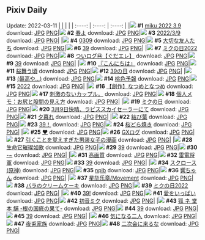 ## Pixiv Daily
Update: 2022-03-11
|      |      |      |
| :----: | :----: | :----: |
|![](https://pixiv.microyu.workers.dev/c/240x480/img-master/img/2022/03/09/00/04/02/96776418_p0_master1200.jpg) **#1** [miku 2022 3.9](https://www.pixiv.net/artworks/96776418) download: [JPG](https://pixiv.microyu.workers.dev/img-original/img/2022/03/09/00/04/02/96776418_p0.jpg) [PNG](https://pixiv.microyu.workers.dev/img-original/img/2022/03/09/00/04/02/96776418_p0.png)|![](https://pixiv.microyu.workers.dev/c/240x480/img-master/img/2022/03/09/18/36/04/96791042_p0_master1200.jpg) **#2** [春よ](https://www.pixiv.net/artworks/96791042) download: [JPG](https://pixiv.microyu.workers.dev/img-original/img/2022/03/09/18/36/04/96791042_p0.jpg) [PNG](https://pixiv.microyu.workers.dev/img-original/img/2022/03/09/18/36/04/96791042_p0.png)|![](https://pixiv.microyu.workers.dev/c/240x480/img-master/img/2022/03/09/18/26/16/96790816_p0_master1200.jpg) **#3** [2022/3/9](https://www.pixiv.net/artworks/96790816) download: [JPG](https://pixiv.microyu.workers.dev/img-original/img/2022/03/09/18/26/16/96790816_p0.jpg) [PNG](https://pixiv.microyu.workers.dev/img-original/img/2022/03/09/18/26/16/96790816_p0.png)|
|![](https://pixiv.microyu.workers.dev/c/240x480/img-master/img/2022/03/10/00/00/17/96800415_p0_master1200.jpg) **#4** [0309](https://www.pixiv.net/artworks/96800415) download: [JPG](https://pixiv.microyu.workers.dev/img-original/img/2022/03/10/00/00/17/96800415_p0.jpg) [PNG](https://pixiv.microyu.workers.dev/img-original/img/2022/03/10/00/00/17/96800415_p0.png)|![](https://pixiv.microyu.workers.dev/c/240x480/img-master/img/2022/03/09/18/37/05/96791058_p0_master1200.jpg) **#5** [大切な友人たち](https://www.pixiv.net/artworks/96791058) download: [JPG](https://pixiv.microyu.workers.dev/img-original/img/2022/03/09/18/37/05/96791058_p0.jpg) [PNG](https://pixiv.microyu.workers.dev/img-original/img/2022/03/09/18/37/05/96791058_p0.png)|![](https://pixiv.microyu.workers.dev/c/240x480/img-master/img/2022/03/09/10/18/28/96783901_p0_master1200.jpg) **#6** [39](https://www.pixiv.net/artworks/96783901) download: [JPG](https://pixiv.microyu.workers.dev/img-original/img/2022/03/09/10/18/28/96783901_p0.jpg) [PNG](https://pixiv.microyu.workers.dev/img-original/img/2022/03/09/10/18/28/96783901_p0.png)|
|![](https://pixiv.microyu.workers.dev/c/240x480/img-master/img/2022/03/09/00/01/40/96776280_p0_master1200.jpg) **#7** [ミクの日2022](https://www.pixiv.net/artworks/96776280) download: [JPG](https://pixiv.microyu.workers.dev/img-original/img/2022/03/09/00/01/40/96776280_p0.jpg) [PNG](https://pixiv.microyu.workers.dev/img-original/img/2022/03/09/00/01/40/96776280_p0.png)|![](https://pixiv.microyu.workers.dev/c/240x480/img-master/img/2022/03/09/08/14/01/96782683_p0_master1200.jpg) **#8** [ついログ㊹【ぐだエレ】](https://www.pixiv.net/artworks/96782683) download: [JPG](https://pixiv.microyu.workers.dev/img-original/img/2022/03/09/08/14/01/96782683_p0.jpg) [PNG](https://pixiv.microyu.workers.dev/img-original/img/2022/03/09/08/14/01/96782683_p0.png)|![](https://pixiv.microyu.workers.dev/c/240x480/img-master/img/2022/03/09/16/00/00/96788223_p0_master1200.jpg) **#9** [39](https://www.pixiv.net/artworks/96788223) download: [JPG](https://pixiv.microyu.workers.dev/img-original/img/2022/03/09/16/00/00/96788223_p0.jpg) [PNG](https://pixiv.microyu.workers.dev/img-original/img/2022/03/09/16/00/00/96788223_p0.png)|
|![](https://pixiv.microyu.workers.dev/c/240x480/img-master/img/2022/03/09/03/38/55/96780495_p0_master1200.jpg) **#10** [『こんにちは』](https://www.pixiv.net/artworks/96780495) download: [JPG](https://pixiv.microyu.workers.dev/img-original/img/2022/03/09/03/38/55/96780495_p0.jpg) [PNG](https://pixiv.microyu.workers.dev/img-original/img/2022/03/09/03/38/55/96780495_p0.png)|![](https://pixiv.microyu.workers.dev/c/240x480/img-master/img/2022/03/09/19/03/08/96791702_p0_master1200.jpg) **#11** [桜舞う頃](https://www.pixiv.net/artworks/96791702) download: [JPG](https://pixiv.microyu.workers.dev/img-original/img/2022/03/09/19/03/08/96791702_p0.jpg) [PNG](https://pixiv.microyu.workers.dev/img-original/img/2022/03/09/19/03/08/96791702_p0.png)|![](https://pixiv.microyu.workers.dev/c/240x480/img-master/img/2022/03/09/00/14/47/96776873_p0_master1200.jpg) **#12** [39の日](https://www.pixiv.net/artworks/96776873) download: [JPG](https://pixiv.microyu.workers.dev/img-original/img/2022/03/09/00/14/47/96776873_p0.jpg) [PNG](https://pixiv.microyu.workers.dev/img-original/img/2022/03/09/00/14/47/96776873_p0.png)|
|![](https://pixiv.microyu.workers.dev/c/240x480/img-master/img/2022/03/10/00/00/08/96800360_p0_master1200.jpg) **#13** [(最高や…)](https://www.pixiv.net/artworks/96800360) download: [JPG](https://pixiv.microyu.workers.dev/img-original/img/2022/03/10/00/00/08/96800360_p0.jpg) [PNG](https://pixiv.microyu.workers.dev/img-original/img/2022/03/10/00/00/08/96800360_p0.png)|![](https://pixiv.microyu.workers.dev/c/240x480/img-master/img/2022/03/09/00/00/48/96776180_p0_master1200.jpg) **#14** [桃色予報](https://www.pixiv.net/artworks/96776180) download: [JPG](https://pixiv.microyu.workers.dev/img-original/img/2022/03/09/00/00/48/96776180_p0.jpg) [PNG](https://pixiv.microyu.workers.dev/img-original/img/2022/03/09/00/00/48/96776180_p0.png)|![](https://pixiv.microyu.workers.dev/c/240x480/img-master/img/2022/03/10/00/00/05/96800329_p0_master1200.jpg) **#15** [2022](https://www.pixiv.net/artworks/96800329) download: [JPG](https://pixiv.microyu.workers.dev/img-original/img/2022/03/10/00/00/05/96800329_p0.jpg) [PNG](https://pixiv.microyu.workers.dev/img-original/img/2022/03/10/00/00/05/96800329_p0.png)|
|![](https://pixiv.microyu.workers.dev/c/240x480/img-master/img/2022/03/09/00/02/13/96776311_p0_master1200.jpg) **#16** [【創作】なつめとなつめ](https://www.pixiv.net/artworks/96776311) download: [JPG](https://pixiv.microyu.workers.dev/img-original/img/2022/03/09/00/02/13/96776311_p0.jpg) [PNG](https://pixiv.microyu.workers.dev/img-original/img/2022/03/09/00/02/13/96776311_p0.png)|![](https://pixiv.microyu.workers.dev/c/240x480/img-master/img/2022/03/09/03/11/24/96780216_p0_master1200.jpg) **#17** [刺激のないカップル。](https://www.pixiv.net/artworks/96780216) download: [JPG](https://pixiv.microyu.workers.dev/img-original/img/2022/03/09/03/11/24/96780216_p0.jpg) [PNG](https://pixiv.microyu.workers.dev/img-original/img/2022/03/09/03/11/24/96780216_p0.png)|![](https://pixiv.microyu.workers.dev/c/240x480/img-master/img/2022/03/10/09/00/01/96806684_p0_master1200.jpg) **#18** [個人メモ：お尻と股間の見え方](https://www.pixiv.net/artworks/96806684) download: [JPG](https://pixiv.microyu.workers.dev/img-original/img/2022/03/10/09/00/01/96806684_p0.jpg) [PNG](https://pixiv.microyu.workers.dev/img-original/img/2022/03/10/09/00/01/96806684_p0.png)|
|![](https://pixiv.microyu.workers.dev/c/240x480/img-master/img/2022/03/09/01/05/48/96778309_p0_master1200.jpg) **#19** [ミクの日](https://www.pixiv.net/artworks/96778309) download: [JPG](https://pixiv.microyu.workers.dev/img-original/img/2022/03/09/01/05/48/96778309_p0.jpg) [PNG](https://pixiv.microyu.workers.dev/img-original/img/2022/03/09/01/05/48/96778309_p0.png)|![](https://pixiv.microyu.workers.dev/c/240x480/img-master/img/2022/03/09/00/00/04/96775961_p0_master1200.jpg) **#20** [3月9日快晴、ラピススカイセーラーにて](https://www.pixiv.net/artworks/96775961) download: [JPG](https://pixiv.microyu.workers.dev/img-original/img/2022/03/09/00/00/04/96775961_p0.jpg) [PNG](https://pixiv.microyu.workers.dev/img-original/img/2022/03/09/00/00/04/96775961_p0.png)|![](https://pixiv.microyu.workers.dev/c/240x480/img-master/img/2022/03/09/00/01/11/96776226_p0_master1200.jpg) **#21** [夕暮れ](https://www.pixiv.net/artworks/96776226) download: [JPG](https://pixiv.microyu.workers.dev/img-original/img/2022/03/09/00/01/11/96776226_p0.jpg) [PNG](https://pixiv.microyu.workers.dev/img-original/img/2022/03/09/00/01/11/96776226_p0.png)|
|![](https://pixiv.microyu.workers.dev/c/240x480/img-master/img/2022/03/09/19/59/15/96792971_p0_master1200.jpg) **#22** [結び葉](https://www.pixiv.net/artworks/96792971) download: [JPG](https://pixiv.microyu.workers.dev/img-original/img/2022/03/09/19/59/15/96792971_p0.jpg) [PNG](https://pixiv.microyu.workers.dev/img-original/img/2022/03/09/19/59/15/96792971_p0.png)|![](https://pixiv.microyu.workers.dev/c/240x480/img-master/img/2022/03/09/04/49/50/96781044_p0_master1200.jpg) **#23** [39！](https://www.pixiv.net/artworks/96781044) download: [JPG](https://pixiv.microyu.workers.dev/img-original/img/2022/03/09/04/49/50/96781044_p0.jpg) [PNG](https://pixiv.microyu.workers.dev/img-original/img/2022/03/09/04/49/50/96781044_p0.png)|![](https://pixiv.microyu.workers.dev/c/240x480/img-master/img/2022/03/09/22/07/38/96796779_p0_master1200.jpg) **#24** [桜どら焼き](https://www.pixiv.net/artworks/96796779) download: [JPG](https://pixiv.microyu.workers.dev/img-original/img/2022/03/09/22/07/38/96796779_p0.jpg) [PNG](https://pixiv.microyu.workers.dev/img-original/img/2022/03/09/22/07/38/96796779_p0.png)|
|![](https://pixiv.microyu.workers.dev/c/240x480/img-master/img/2022/03/09/00/00/10/96776011_p0_master1200.jpg) **#25** [❤](https://www.pixiv.net/artworks/96776011) download: [JPG](https://pixiv.microyu.workers.dev/img-original/img/2022/03/09/00/00/10/96776011_p0.jpg) [PNG](https://pixiv.microyu.workers.dev/img-original/img/2022/03/09/00/00/10/96776011_p0.png)|![](https://pixiv.microyu.workers.dev/c/240x480/img-master/img/2022/03/09/03/19/17/96780315_p0_master1200.jpg) **#26** [GXログ](https://www.pixiv.net/artworks/96780315) download: [JPG](https://pixiv.microyu.workers.dev/img-original/img/2022/03/09/03/19/17/96780315_p0.jpg) [PNG](https://pixiv.microyu.workers.dev/img-original/img/2022/03/09/03/19/17/96780315_p0.png)|![](https://pixiv.microyu.workers.dev/c/240x480/img-master/img/2022/03/09/19/30/01/96792328_p0_master1200.jpg) **#27** [引くことを覚えすぎた男装女子の漫画](https://www.pixiv.net/artworks/96792328) download: [JPG](https://pixiv.microyu.workers.dev/img-original/img/2022/03/09/19/30/01/96792328_p0.jpg) [PNG](https://pixiv.microyu.workers.dev/img-original/img/2022/03/09/19/30/01/96792328_p0.png)|
|![](https://pixiv.microyu.workers.dev/c/240x480/img-master/img/2022/03/09/02/15/58/96779603_p0_master1200.jpg) **#28** [生命它璀璨如歌](https://www.pixiv.net/artworks/96779603) download: [JPG](https://pixiv.microyu.workers.dev/img-original/img/2022/03/09/02/15/58/96779603_p0.jpg) [PNG](https://pixiv.microyu.workers.dev/img-original/img/2022/03/09/02/15/58/96779603_p0.png)|![](https://pixiv.microyu.workers.dev/c/240x480/img-master/img/2022/03/10/20/44/22/96816531_p0_master1200.jpg) **#29** [39](https://www.pixiv.net/artworks/96816531) download: [JPG](https://pixiv.microyu.workers.dev/img-original/img/2022/03/10/20/44/22/96816531_p0.jpg) [PNG](https://pixiv.microyu.workers.dev/img-original/img/2022/03/10/20/44/22/96816531_p0.png)|![](https://pixiv.microyu.workers.dev/c/240x480/img-master/img/2022/03/10/00/00/55/96800494_p0_master1200.jpg) **#30** [-~](https://www.pixiv.net/artworks/96800494) download: [JPG](https://pixiv.microyu.workers.dev/img-original/img/2022/03/10/00/00/55/96800494_p0.jpg) [PNG](https://pixiv.microyu.workers.dev/img-original/img/2022/03/10/00/00/55/96800494_p0.png)|
|![](https://pixiv.microyu.workers.dev/c/240x480/img-master/img/2022/03/10/00/00/05/96800326_p0_master1200.jpg) **#31** [高画質](https://www.pixiv.net/artworks/96800326) download: [JPG](https://pixiv.microyu.workers.dev/img-original/img/2022/03/10/00/00/05/96800326_p0.jpg) [PNG](https://pixiv.microyu.workers.dev/img-original/img/2022/03/10/00/00/05/96800326_p0.png)|![](https://pixiv.microyu.workers.dev/c/240x480/img-master/img/2022/03/09/00/12/01/96776766_p0_master1200.jpg) **#32** [雷電将軍](https://www.pixiv.net/artworks/96776766) download: [JPG](https://pixiv.microyu.workers.dev/img-original/img/2022/03/09/00/12/01/96776766_p0.jpg) [PNG](https://pixiv.microyu.workers.dev/img-original/img/2022/03/09/00/12/01/96776766_p0.png)|![](https://pixiv.microyu.workers.dev/c/240x480/img-master/img/2022/03/09/10/32/13/96784061_p0_master1200.jpg) **#33** [39](https://www.pixiv.net/artworks/96784061) download: [JPG](https://pixiv.microyu.workers.dev/img-original/img/2022/03/09/10/32/13/96784061_p0.jpg) [PNG](https://pixiv.microyu.workers.dev/img-original/img/2022/03/09/10/32/13/96784061_p0.png)|
|![](https://pixiv.microyu.workers.dev/c/240x480/img-master/img/2022/03/09/20/49/53/96794332_p0_master1200.jpg) **#34** [スクロース(原神)](https://www.pixiv.net/artworks/96794332) download: [JPG](https://pixiv.microyu.workers.dev/img-original/img/2022/03/09/20/49/53/96794332_p0.jpg) [PNG](https://pixiv.microyu.workers.dev/img-original/img/2022/03/09/20/49/53/96794332_p0.png)|![](https://pixiv.microyu.workers.dev/c/240x480/img-master/img/2022/03/09/00/55/48/96778073_p0_master1200.jpg) **#35** [nplb](https://www.pixiv.net/artworks/96778073) download: [JPG](https://pixiv.microyu.workers.dev/img-original/img/2022/03/09/00/55/48/96778073_p0.jpg) [PNG](https://pixiv.microyu.workers.dev/img-original/img/2022/03/09/00/55/48/96778073_p0.png)|![](https://pixiv.microyu.workers.dev/c/240x480/img-master/img/2022/03/09/00/07/29/96776574_p0_master1200.jpg) **#36** [響ちゃん](https://www.pixiv.net/artworks/96776574) download: [JPG](https://pixiv.microyu.workers.dev/img-original/img/2022/03/09/00/07/29/96776574_p0.jpg) [PNG](https://pixiv.microyu.workers.dev/img-original/img/2022/03/09/00/07/29/96776574_p0.png)|
|![](https://pixiv.microyu.workers.dev/c/240x480/img-master/img/2022/03/09/22/08/32/96796803_p0_master1200.jpg) **#37** [星华乐章/Movement](https://www.pixiv.net/artworks/96796803) download: [JPG](https://pixiv.microyu.workers.dev/img-original/img/2022/03/09/22/08/32/96796803_p0.jpg) [PNG](https://pixiv.microyu.workers.dev/img-original/img/2022/03/09/22/08/32/96796803_p0.png)|![](https://pixiv.microyu.workers.dev/c/240x480/img-master/img/2022/03/10/20/30/01/96816216_p0_master1200.jpg) **#38** [バラのクリームケーキ](https://www.pixiv.net/artworks/96816216) download: [JPG](https://pixiv.microyu.workers.dev/img-original/img/2022/03/10/20/30/01/96816216_p0.jpg) [PNG](https://pixiv.microyu.workers.dev/img-original/img/2022/03/10/20/30/01/96816216_p0.png)|![](https://pixiv.microyu.workers.dev/c/240x480/img-master/img/2022/03/09/07/39/20/96782353_p0_master1200.jpg) **#39** [ミクの日2022](https://www.pixiv.net/artworks/96782353) download: [JPG](https://pixiv.microyu.workers.dev/img-original/img/2022/03/09/07/39/20/96782353_p0.jpg) [PNG](https://pixiv.microyu.workers.dev/img-original/img/2022/03/09/07/39/20/96782353_p0.png)|
|![](https://pixiv.microyu.workers.dev/c/240x480/img-master/img/2022/03/09/18/08/01/96790477_p0_master1200.jpg) **#40** [39!](https://www.pixiv.net/artworks/96790477) download: [JPG](https://pixiv.microyu.workers.dev/img-original/img/2022/03/09/18/08/01/96790477_p0.jpg) [PNG](https://pixiv.microyu.workers.dev/img-original/img/2022/03/09/18/08/01/96790477_p0.png)|![](https://pixiv.microyu.workers.dev/c/240x480/img-master/img/2022/03/09/00/00/20/96776078_p0_master1200.jpg) **#41** [愛をいっぱい](https://www.pixiv.net/artworks/96776078) download: [JPG](https://pixiv.microyu.workers.dev/img-original/img/2022/03/09/00/00/20/96776078_p0.jpg) [PNG](https://pixiv.microyu.workers.dev/img-original/img/2022/03/09/00/00/20/96776078_p0.png)|![](https://pixiv.microyu.workers.dev/c/240x480/img-master/img/2022/03/09/00/24/33/96777194_p0_master1200.jpg) **#42** [初音ミク](https://www.pixiv.net/artworks/96777194) download: [JPG](https://pixiv.microyu.workers.dev/img-original/img/2022/03/09/00/24/33/96777194_p0.jpg) [PNG](https://pixiv.microyu.workers.dev/img-original/img/2022/03/09/00/24/33/96777194_p0.png)|
|![](https://pixiv.microyu.workers.dev/c/240x480/img-master/img/2022/03/09/00/03/13/96776376_p0_master1200.jpg) **#43** [狐 ネ 堂 本 舗 -根の国底の果て-](https://www.pixiv.net/artworks/96776376) download: [JPG](https://pixiv.microyu.workers.dev/img-original/img/2022/03/09/00/03/13/96776376_p0.jpg) [PNG](https://pixiv.microyu.workers.dev/img-original/img/2022/03/09/00/03/13/96776376_p0.png)|![](https://pixiv.microyu.workers.dev/c/240x480/img-master/img/2022/03/09/17/29/07/96789693_p0_master1200.jpg) **#44** [39](https://www.pixiv.net/artworks/96789693) download: [JPG](https://pixiv.microyu.workers.dev/img-original/img/2022/03/09/17/29/07/96789693_p0.jpg) [PNG](https://pixiv.microyu.workers.dev/img-original/img/2022/03/09/17/29/07/96789693_p0.png)|![](https://pixiv.microyu.workers.dev/c/240x480/img-master/img/2022/03/09/16/05/18/96788303_p0_master1200.jpg) **#45** [39](https://www.pixiv.net/artworks/96788303) download: [JPG](https://pixiv.microyu.workers.dev/img-original/img/2022/03/09/16/05/18/96788303_p0.jpg) [PNG](https://pixiv.microyu.workers.dev/img-original/img/2022/03/09/16/05/18/96788303_p0.png)|
|![](https://pixiv.microyu.workers.dev/c/240x480/img-master/img/2022/03/10/10/49/44/96807710_p0_master1200.jpg) **#46** [気になる二人](https://www.pixiv.net/artworks/96807710) download: [JPG](https://pixiv.microyu.workers.dev/img-original/img/2022/03/10/10/49/44/96807710_p0.jpg) [PNG](https://pixiv.microyu.workers.dev/img-original/img/2022/03/10/10/49/44/96807710_p0.png)|![](https://pixiv.microyu.workers.dev/c/240x480/img-master/img/2022/03/10/11/21/29/96807976_p0_master1200.jpg) **#47** [夜兎家族](https://www.pixiv.net/artworks/96807976) download: [JPG](https://pixiv.microyu.workers.dev/img-original/img/2022/03/10/11/21/29/96807976_p0.jpg) [PNG](https://pixiv.microyu.workers.dev/img-original/img/2022/03/10/11/21/29/96807976_p0.png)|![](https://pixiv.microyu.workers.dev/c/240x480/img-master/img/2022/03/10/00/07/48/96800788_p0_master1200.jpg) **#48** [二次会に来るな](https://www.pixiv.net/artworks/96800788) download: [JPG](https://pixiv.microyu.workers.dev/img-original/img/2022/03/10/00/07/48/96800788_p0.jpg) [PNG](https://pixiv.microyu.workers.dev/img-original/img/2022/03/10/00/07/48/96800788_p0.png)|

